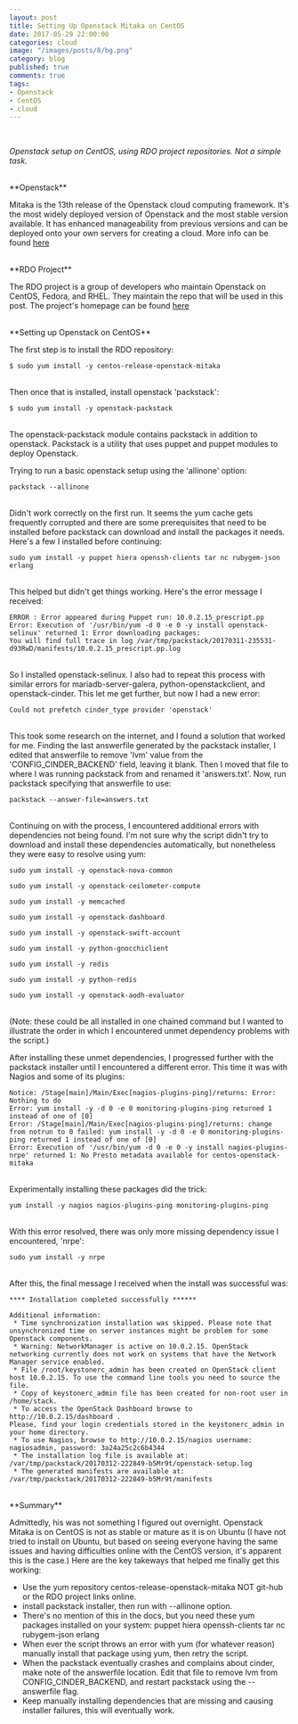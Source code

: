 ```yaml
---
layout: post
title: Setting Up Openstack Mitaka on CentOS
date: 2017-05-29 22:00:00
categories: cloud
image: "/images/posts/8/bg.png"
category: blog
published: true
comments: true
tags:
- Openstack
- CentOS
- cloud
---
```

<br />

*Openstack setup on CentOS, using RDO project repositories. Not a simple task.*


<br />
**Openstack**

Mitaka is the 13th release of the Openstack cloud computing framework. 
It's the most widely deployed version of Openstack and the most stable version available. 
It has enhanced manageability from previous versions and can be deployed onto your own servers for creating a cloud.
More info can be found [here](https://www.openstack.org/software/mitaka/ "Openstack Mitaka")


<br />
**RDO Project**

The RDO project is a group of developers who maintain Openstack on CentOS, Fedora, and RHEL. They maintain the repo that will be used in this post.
The project's homepage can be found [here](https://www.rdoproject.org/ "RDO Project")


<br />
**Setting up Openstack on CentOS**

The first step is to install the RDO repository:

```
$ sudo yum install -y centos-release-openstack-mitaka
```

<br/>
Then once that is installed, install openstack 'packstack':

```
$ sudo yum install -y openstack-packstack
```

<br />
The openstack-packstack module contains packstack in addition to openstack. 
Packstack is a utility that uses puppet and puppet modules to deploy Openstack.

Trying to run a basic openstack setup using the 'allinone' option:

```
packstack --allinone
```

<br />
Didn't work correctly on the first run. It seems the yum cache gets frequently corrupted and there are some prerequisites that need to be installed
before packstack can download and install the packages it needs. Here's a few I installed before continuing:

```
sudo yum install -y puppet hiera openssh-clients tar nc rubygem-json erlang
```

<br />
This helped but didn't get things working. Here's the error message I received:

```
ERROR : Error appeared during Puppet run: 10.0.2.15_prescript.pp
Error: Execution of '/usr/bin/yum -d 0 -e 0 -y install openstack-selinux' returned 1: Error downloading packages:
You will find full trace in log /var/tmp/packstack/20170311-235531-d93RwD/manifests/10.0.2.15_prescript.pp.log
```

<br />
So I installed openstack-selinux. I also had to repeat this process with similar errors for mariadb-server-galera, python-openstackclient, and openstack-cinder.
This let me get further, but now I had a new error:

```
Could not prefetch cinder_type provider 'openstack'
```

<br />
This took some research on the internet, and I found a solution that worked for me. 
Finding the last answerfile generated by the packstack installer, I edited that answerfile to remove 'lvm' value from the 'CONFIG_CINDER_BACKEND' field, leaving it blank.
Then I moved that file to where I was running packstack from and renamed it 'answers.txt'. Now, run packstack specifying that answerfile to use:

```
packstack --answer-file=answers.txt
```

<br />
Continuing on with the process, I encountered additional errors with dependencies not being found. I'm not sure why the script didn't try to download and install
these dependencies automatically, but nonetheless they were easy to resolve using yum:


```
sudo yum install -y openstack-nova-common

sudo yum install -y openstack-ceilometer-compute

sudo yum install -y memcached

sudo yum install -y openstack-dashboard

sudo yum install -y openstack-swift-account

sudo yum install -y python-gnocchiclient

sudo yum install -y redis

sudo yum install -y python-redis

sudo yum install -y openstack-aodh-evaluator
```

<br />
(Note: these could be all installed in one chained command but I wanted to illustrate the order in which I encountered unmet dependency problems with the script.)

After installing these unmet dependencies, I progressed further with the packstack installer until I encountered a different error. This time it was with Nagios and some of its plugins:


```
Notice: /Stage[main]/Main/Exec[nagios-plugins-ping]/returns: Error: Nothing to do
Error: yum install -y -d 0 -e 0 monitoring-plugins-ping returned 1 instead of one of [0]
Error: /Stage[main]/Main/Exec[nagios-plugins-ping]/returns: change from notrun to 0 failed: yum install -y -d 0 -e 0 monitoring-plugins-ping returned 1 instead of one of [0]
Error: Execution of '/usr/bin/yum -d 0 -e 0 -y install nagios-plugins-nrpe' returned 1: No Presto metadata available for centos-openstack-mitaka
```

<br />
Experimentally installing these packages did the trick:


```
yum install -y nagios nagios-plugins-ping monitoring-plugins-ping
```

<br />
With this error resolved, there was only more missing dependency issue I encountered, 'nrpe':


```
sudo yum install -y nrpe
```

<br />
After this, the final message I received when the install was successful was:


```
**** Installation completed successfully ******

Additional information:
 * Time synchronization installation was skipped. Please note that unsynchronized time on server instances might be problem for some Openstack components.
 * Warning: NetworkManager is active on 10.0.2.15. OpenStack networking currently does not work on systems that have the Network Manager service enabled.
 * File /root/keystonerc_admin has been created on OpenStack client host 10.0.2.15. To use the command line tools you need to source the file.
 * Copy of keystonerc_admin file has been created for non-root user in /home/stack.
 * To access the OpenStack Dashboard browse to http://10.0.2.15/dashboard .
Please, find your login credentials stored in the keystonerc_admin in your home directory.
 * To use Nagios, browse to http://10.0.2.15/nagios username: nagiosadmin, password: 3a24a25c2c6b4344
 * The installation log file is available at: /var/tmp/packstack/20170312-222849-b5Mr9t/openstack-setup.log
 * The generated manifests are available at: /var/tmp/packstack/20170312-222849-b5Mr9t/manifests
```

<br />
**Summary**

Admittedly, his was not something I figured out overnight. Openstack Mitaka is on CentOS is not as stable or mature as it is on Ubuntu 
(I have not tried to install on Ubuntu, but based on seeing everyone having the same issues and having difficulties online with the CentOS version, it's apparent this is the case.)
Here are the key takeways that helped me finally get this working:

- Use the yum repository centos-release-openstack-mitaka NOT git-hub or the RDO project links online.
- install packstack installer, then run with --allinone option.
- There's no mention of this in the docs, but you need these yum packages installed on your system: puppet hiera openssh-clients tar nc rubygem-json erlang
- When ever the script throws an error with yum (for whatever reason) manually install that package using yum, then retry the script.
- When the packstack eventually crashes and complains about cinder, make note of the answerfile location. Edit that file to remove lvm from CONFIG_CINDER_BACKEND, and restart packstack using the --answerfile flag.
- Keep manually installing dependencies that are missing and causing installer failures, this will eventually work.